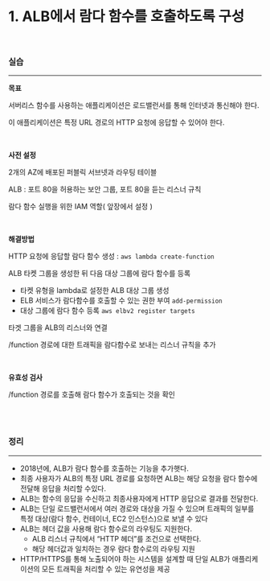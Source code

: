 # 1. ALB에서 람다 함수를 호출하도록 구성

<br>

### 실습

---

**목표**

서버리스 함수를 사용하는 애플리케이션은 로드밸런서를 통해 인터넷과 통신해야 한다.

이 애플리케이션은 특정 URL 경로의 HTTP 요청에 응답할 수 있어야 한다.

<br>

**사전 설정**

2개의 AZ에 배포된 퍼블릭 서브넷과 라우팅 테이블

ALB : 포트 80을 허용하는 보안 그룹, 포트 80을 듣는 리스너 규칙

람다 함수 실행을 위한 IAM 역할( 앞장에서 설정 )

<br>

**해결방법**

HTTP 요청에 응답할 람다 함수 생성 : `aws lambda create-function`

ALB 타켓 그룹을 생성한 뒤 다음 대상 그룹에 람다 함수를 등록

- 타켓 유형을 lambda로 설정한 ALB 대상 그룹 생성
- ELB 서비스가 람다함수를 호출할 수 있는 권한 부여 `add-permission`
- 대상 그룹에 람다 함수 등록 `aws elbv2 register targets`

타겟 그룹을 ALB의 리스너와 연결

/function 경로에 대한 트래픽을 람다함수로 보내는 리스너 규칙을 추가

<br>

**유효성 검사**

/function 경로를 호출해 람다 함수가 호출되는 것을 확인

<br><br>

### 정리

---

- 2018년에, ALB가 람다 함수를 호출하는 기능을 추가햇다.
- 최종 사용자가 ALB의 특정 URL 경로를 요청하면 ALB는 해당 요청을 람다 함수에 전달해 응답을 처리할 수있다.
- ALB는 함수의 응답을 수신하고 최종사용자에게 HTTP 응답으로 결과를 전달한다.
- ALB는 단일 로드밸런서에서 여러 경로와 대상을 가질 수 있으며 트래픽의 일부를 특정 대상(람다 함수, 컨테이너, EC2 인스턴스)으로 보낼 수 있다
- ALB는 헤더 값을 사용해 람다 함수로의 라우팅도 지원한다.
  - ALB 리스너 규칙에서 “HTTP 헤더”를 조건으로 선택한다.
  - 해당 헤더값과 일치하는 경우 람다 함수로의 라우팅 지원
- HTTP/HTTPS를 통해 노출되어야 하는 시스템을 설계할 때 단일 ALB가 애플리케이션의 모든 트래픽을 처리할 수 있는 유연성을 제공
